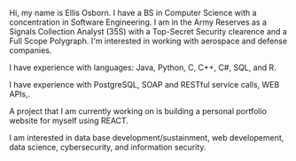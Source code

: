 Hi, my name is Ellis Osborn. I have a BS in Computer Science with a concentration in Software Engineering. I am in the Army Reserves as a Signals Collection Analyst (35S) with 
a Top-Secret Security clearence and a Full Scope Polygraph. I'm interested in working with aerospace and defense companies.

I have experience with languages: Java, Python, C, C++, C#, SQL, and R.

I have experience with PostgreSQL, SOAP and RESTful service calls, WEB APIs,.

A project that I am currently working on is building a personal portfolio website for myself using REACT.

I am interested in data base development/sustainment, web developement, data science, cybersecurity, and information security.
